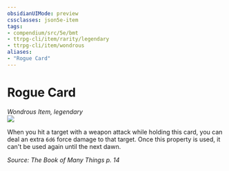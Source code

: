 ```yaml
---
obsidianUIMode: preview
cssclasses: json5e-item
tags:
- compendium/src/5e/bmt
- ttrpg-cli/item/rarity/legendary
- ttrpg-cli/item/wondrous
aliases: 
- "Rogue Card"
---
```

# Rogue Card
*Wondrous Item, legendary*  
![](/3-Mechanics/CLI/decks/img/deck-of-many-things-06-rogue.webp#right)  


When you hit a target with a weapon attack while holding this card, you can deal an extra `6d6` force damage to that target. Once this property is used, it can't be used again until the next dawn.

*Source: The Book of Many Things p. 14*